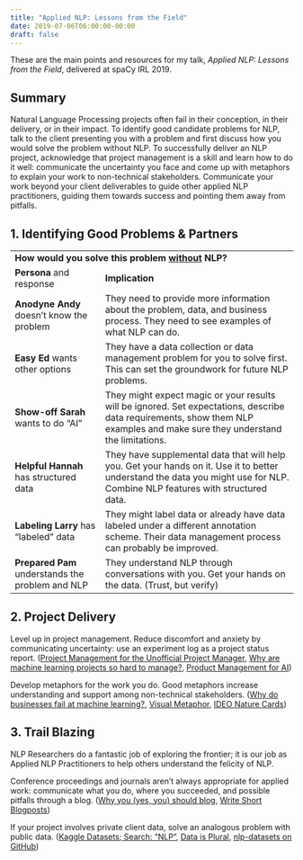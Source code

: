 ```yaml
---
title: "Applied NLP: Lessons from the Field"
date: 2019-07-06T06:00:00-00:00
draft: false
---
```


<meta name="twitter:card" content="summary">
<meta name="twitter:site" content="@pmbaumgartner">
<meta name="twitter:creator" content="@pmbaumgartner">
<meta name="twitter:title" content="Applied NLP: Lessons from the Field">
<meta name="twitter:description" content="How to identify good NLP projects and partners, deliver successfully, and trail blaze for others.">
<meta name="twitter:image" content="https://i.postimg.cc/rm6zh1vy/NLP-WARNING.png">

These are the main points and resources for my talk, *Applied NLP: Lessons from the Field*, delivered at spaCy IRL 2019.

## Summary
Natural Language Processing projects often fail in their conception, in their delivery, or in their impact. To identify good candidate problems for NLP, talk to the client presenting you with a problem and first discuss how you would solve the problem without NLP. To successfully deliver an NLP project, acknowledge that project management is a skill and learn how to do it well: communicate the uncertainty you face and come up with metaphors to explain your work to non-technical stakeholders. Communicate your work beyond your client deliverables to guide other applied NLP practitioners, guiding them towards success and pointing them away from pitfalls.
 

## 1. Identifying Good Problems & Partners


<table>
  <tr>
   <td colspan="2" ><strong>How would you solve this problem <span style="text-decoration:underline;">without</span> NLP?</strong>
   </td>
  </tr>
  <tr>
   <td><strong>Persona </strong>and response
   </td>
   <td><strong>Implication</strong>
   </td>
  </tr>
  <tr>
   <td><strong>Anodyne Andy </strong>doesn’t know the problem
   </td>
   <td>They need to provide more information about the problem, data, and business process. They need to see examples of what NLP can do.
   </td>
  </tr>
  <tr>
   <td><strong>Easy Ed </strong>wants other options
   </td>
   <td>They have a data collection or data  management problem for you to solve first. This can set the groundwork for future NLP problems.
   </td>
  </tr>
  <tr>
   <td><strong>Show-off Sarah </strong>wants to do “AI”
   </td>
   <td>They might expect magic or your results will be ignored. Set expectations, describe data requirements, show them NLP examples and make sure they understand the limitations.
   </td>
  </tr>
  <tr>
   <td><strong>Helpful Hannah </strong>has structured data
   </td>
   <td>They have supplemental data that will help you. Get your hands on it. Use it to better understand the data you might use for NLP. Combine NLP features with structured data.
   </td>
  </tr>
  <tr>
   <td><strong>Labeling Larry </strong>has “labeled” data
   </td>
   <td>They might label data or already have data labeled under a different annotation scheme. Their data management process can probably be improved.
   </td>
  </tr>
  <tr>
   <td><strong>Prepared Pam </strong>understands the problem and NLP
   </td>
   <td>They understand NLP through conversations with you. Get your hands on the data. (Trust, but verify)
   </td>
  </tr>
</table>


## 2. Project Delivery

Level up in project management. Reduce discomfort and anxiety by communicating uncertainty: use an experiment log as a project status report. ([Project Management for the Unofficial Project Manager](https://www.amazon.com/Project-Management-Unofficial-Manager-FranklinCovey/dp/194163110X), [Why are machine learning projects so hard to manage?](https://medium.com/@l2k/why-are-machine-learning-projects-so-hard-to-manage-8e9b9cf49641), [Product Management for AI](https://blog.dominodatalab.com/product-management-for-ai/))

Develop metaphors for the work you do. Good metaphors increase understanding and support among non-technical stakeholders. ([Why do businesses fail at machine learning?](https://hackernoon.com/why-businesses-fail-at-machine-learning-fbff41c4d5db), [Visual Metaphor](https://twitter.com/AlliTorban/status/1116505579671969793), [IDEO Nature Cards](https://www.ideo.com/post/nature-cards))


## 3. Trail Blazing

NLP Researchers do a fantastic job of exploring the frontier; it is our job as Applied NLP Practitioners to help others understand the felicity of NLP. 

Conference proceedings and journals aren’t always appropriate for applied work: communicate what you do, where you succeeded, and possible pitfalls through a blog. ([Why you (yes, you) should blog](https://medium.com/@racheltho/why-you-yes-you-should-blog-7d2544ac1045), [Write Short Blogposts](http://matthewrocklin.com/blog/work/2019/06/25/write-short-blogposts))

If your project involves private client data, solve an analogous problem with public data. ([Kaggle Datasets; Search: “NLP”](https://www.kaggle.com/datasets?search=nlp), [Data is Plural](https://tinyletter.com/data-is-plural), [nlp-datasets on GitHub](https://github.com/niderhoff/nlp-datasets))

